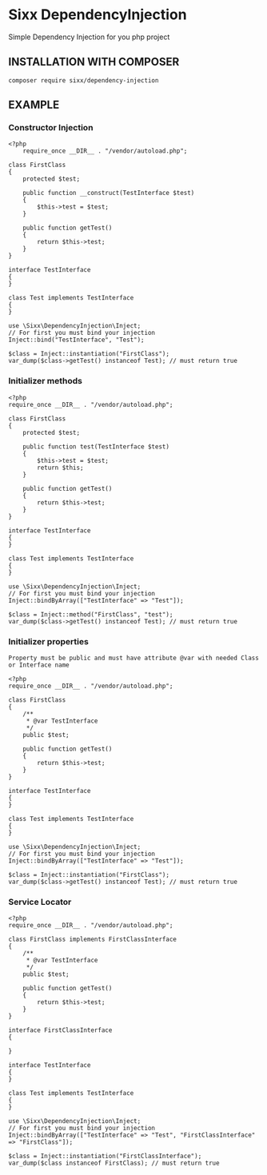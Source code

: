 # Sixx DependencyInjection 
 Simple Dependency Injection for you php project
 
## INSTALLATION WITH COMPOSER
 
 `composer require sixx/dependency-injection`
 
## EXAMPLE

### Constructor Injection
    <?php
        require_once __DIR__ . "/vendor/autoload.php";
        
    class FirstClass
    {
        protected $test;

        public function __construct(TestInterface $test)
        {
            $this->test = $test;
        }

        public function getTest()
        {
            return $this->test;
        }
    }

    interface TestInterface
    {
    }

    class Test implements TestInterface
    {
    }

    use \Sixx\DependencyInjection\Inject;
    // For first you must bind your injection
    Inject::bind("TestInterface", "Test");

    $class = Inject::instantiation("FirstClass");
    var_dump($class->getTest() instanceof Test); // must return true
### Initializer methods
    <?php
    require_once __DIR__ . "/vendor/autoload.php";
    
    class FirstClass
    {
        protected $test;
    
        public function test(TestInterface $test)
        {
            $this->test = $test;
            return $this;
        }
    
        public function getTest()
        {
            return $this->test;
        }
    }
    
    interface TestInterface
    {
    }
    
    class Test implements TestInterface
    {
    }
    
    use \Sixx\DependencyInjection\Inject;
    // For first you must bind your injection
    Inject::bindByArray(["TestInterface" => "Test"]);
    
    $class = Inject::method("FirstClass", "test");
    var_dump($class->getTest() instanceof Test); // must return true
### Initializer properties
`Property must be public and must have attribute @var with needed Class or Interface name`
    
    <?php
    require_once __DIR__ . "/vendor/autoload.php";
    
    class FirstClass
    {
        /**
         * @var TestInterface
         */
        public $test;
    
        public function getTest()
        {
            return $this->test;
        }
    }
    
    interface TestInterface
    {
    }
    
    class Test implements TestInterface
    {
    }
    
    use \Sixx\DependencyInjection\Inject;
    // For first you must bind your injection
    Inject::bindByArray(["TestInterface" => "Test"]);
    
    $class = Inject::instantiation("FirstClass");
    var_dump($class->getTest() instanceof Test); // must return true
### Service Locator
    <?php
    require_once __DIR__ . "/vendor/autoload.php";
    
    class FirstClass implements FirstClassInterface
    {
        /**
         * @var TestInterface
         */
        public $test;
    
        public function getTest()
        {
            return $this->test;
        }
    }
    
    interface FirstClassInterface
    {
    
    }
    
    interface TestInterface
    {
    }
    
    class Test implements TestInterface
    {
    }
    
    use \Sixx\DependencyInjection\Inject;
    // For first you must bind your injection
    Inject::bindByArray(["TestInterface" => "Test", "FirstClassInterface" => "FirstClass"]);
    
    $class = Inject::instantiation("FirstClassInterface");
    var_dump($class instanceof FirstClass); // must return true